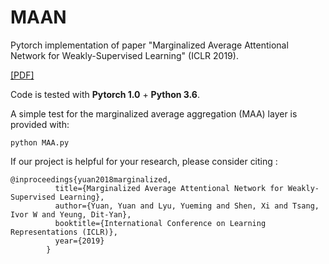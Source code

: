 # MAAN
Pytorch implementation of paper "Marginalized Average Attentional Network for Weakly-Supervised Learning" (ICLR 2019).

[[PDF]](https://openreview.net/pdf?id=HkljioCcFQ)

Code is tested with **Pytorch 1.0** + **Python 3.6**. 

A simple test for the marginalized average aggregation (MAA) layer is provided with: 
```
python MAA.py
```

If our project is helpful for your research, please consider citing : 
``` 
@inproceedings{yuan2018marginalized,
          title={Marginalized Average Attentional Network for Weakly-Supervised Learning},
          author={Yuan, Yuan and Lyu, Yueming and Shen, Xi and Tsang, Ivor W and Yeung, Dit-Yan},
          booktitle={International Conference on Learning Representations (ICLR)},
          year={2019}
        }
```

